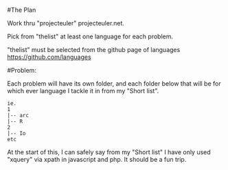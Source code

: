 #The Plan

Work thru "projecteuler" projecteuler.net.


Pick from "thelist" at least one language for each problem.

"thelist" must be selected from the github page of languages https://github.com/languages


#Problem:

Each problem will have its own folder, and each folder below that will be for which ever language I tackle it in from my "Short list".

	ie.
	1
	|-- arc
	|-- R
	2
	|-- Io
	etc

At the start of this, I can safely say from my "Short list" I have only used "xquery" via xpath in javascript and php. It should be a fun trip.